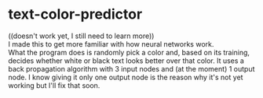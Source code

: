 # text-color-predictor
((doesn't work yet, I still need to learn more))  
I made this to get more familiar with how neural networks work.  
What the program does is randomly pick a color and, based on its training, decides whether white or black text looks better over that color. 
It uses a back propagation algorithm with 3 input nodes and (at the moment) 1 output node. 
I know giving it only one output node is the reason why it's not yet working but I'll fix that soon.
